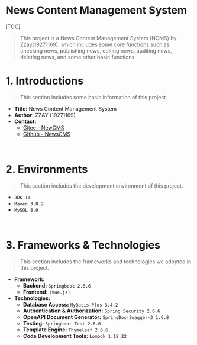# News Content Management System

[TOC]

>This project is a News Content Management System (NCMS) by Zzay(19271169), which includes some core functions such as checking news, publishing news, editing news, auditing news, deleting news, and some other basic functions.

# 1. Introductions

> This section includes some basic information of this project.

- **Title:** News Content Management System
- **Author:** ZZAY (19271169)
- **Contact:** 
  - [Gitee - NewCMS](https://gitee.com/zzay0132/NewsCMS)
  - [GIthub - NewsCMS](https://github.com/zZay132-4ONE/NewsCMS)

<br>

# 2. Environments

> This section includes the development environment of this project.

- `JDK 11`
- `Maven 3.8.2`
- `MySQL 8.0`

<br>

# 3. Frameworks & Technologies

> This section includes the frameworks and technologies we adopted in this project.

- **Framework:**
  - **Backend:** `Springboot 2.6.6`
  - **Frontend:** `(Vue.js)`
- **Technologies:**
  - **Database Access:** `MyBatis-Plus 3.4.2`
  - **Authentication & Authorization:** `Spring Security 2.6.6`
  - **OpenAPI Document Generator:** `SpringDoc-Swagger-3 1.6.8`
  - **Testing:** `Springboot Test 2.6.6` 
  - **Template Engine:** `Thymeleaf 2.6.6`
  - **Code Development Tools:** `Lombok 1.18.22` 

<br>
